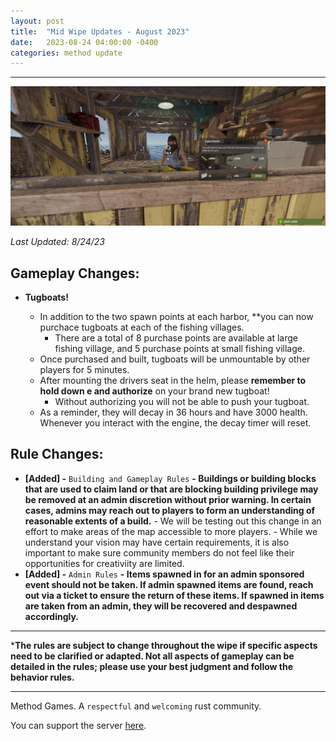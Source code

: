 ```yaml
---
layout: post
title:  "Mid Wipe Updates - August 2023"
date:   2023-08-24 04:00:00 -0400
categories: method update
---
```


<hr color="#22ffcd">

<p align="center">
  <img src="/assets/media_posts/2023-08-24-august-mid-wipe-updates/tugboat_vendor.png"/>
</p>

*Last Updated: 8/24/23*

## **Gameplay Changes:**

- **Tugboats!**

    - In addition to the two spawn points at each harbor, **you can now purchace tugboats at each of the fishing villages.
        - There are a total of 8 purchase points are available at large fishing village, and 5 purchase points at small fishing village.
    - Once purchased and built, tugboats will be unmountable by other players for 5 minutes.
    - After mounting the drivers seat in the helm, please **remember to hold down e and authorize** on your brand new tugboat!
        - Without authorizing you will not be able to push your tugboat.
    - As a reminder, they will decay in 36 hours and have 3000 health. Whenever you interact with the engine, the decay timer will reset.

## **Rule Changes:**

- **[Added] -** ``Building and Gameplay Rules`` **- Buildings or building blocks that are used to claim land or that are blocking building privilege may be removed at an admin discretion without prior warning. In certain cases, admins may reach out to players to form an understanding of reasonable extents of a build.**
        - We will be testing out this change in an effort to make areas of the map accessible to more players.
        - While we understand your vision may have certain requirements, it is also important to make sure community members do not feel like their opportunities for creativiity are limited.
- **[Added] -** ``Admin Rules`` **- Items spawned in for an admin sponsored event should not be taken. If admin spawned items are found, reach out via a ticket to ensure the return of these items. If spawned in items are taken from an admin, they will be recovered and despawned accordingly.**

<hr color="#22ffcd">

***The rules are subject to change throughout the wipe if specific aspects need to be clarified or adapted. Not all aspects of gameplay can be detailed in the rules; please use your best judgment and follow the behavior rules.**

<hr color="#22ffcd">

Method Games. A `respectful` and `welcoming` rust community.

You can support the server [here](https://paypal.me/bluejayonmeth).
